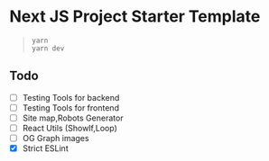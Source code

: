 # Next JS Project Starter Template

> `yarn`\
> `yarn dev`

## Todo

-   [ ] Testing Tools for backend
-   [ ] Testing Tools for frontend
-   [ ] Site map,Robots Generator
-   [ ] React Utils (ShowIf,Loop)
-   [ ] OG Graph images
-   [x] Strict ESLint
